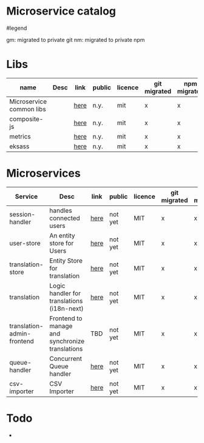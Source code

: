 # Microservice catalog

#legend

gm: migrated to private git
nm: migrated to private npm

# Libs
| name |Desc| link | public | licence | git migrated | npm migrated |
|--|--|--|--|--|--|--|
| Microservice common libs | | [here](https://github.com/FDT2k/microservice-common-libs)|n.y.| mit |x|x|  
| composite-js | | [here](https://github.com/FDT2k/microservice-common-libs) |n.y.| mit |x|x|  
| metrics | | [here](https://github.com/FDT2k/microservice-common-libs)|n.y.| mit |x|x|  
| eksass | | [here](https://github.com/FDT2k/microservice-common-libs)|n.y.| mit |x|x|  




# Microservices

| Service |Desc| link | public | licence | git migrated | npm migrated |
|--|--|--|--|--|--|--|
| session-handler| handles connected users | [here](https://github.com/FDT2k/gka-microservice-session) | not yet | MIT |x|x|  
| user-store | An entity store for Users | [here](https://github.com/FDT2k/gka-microservice-user-store) | not yet | MIT |x|x|  
| translation-store | Entity Store for translation  | [here](https://github.com/FDT2k/gka-microservice-user-store) | not yet | MIT |x|x|  
| translation | Logic handler for translations (i18n-next) | [here](https://github.com/FDT2k/gka-microservice-user-store) | not yet | MIT |x|x|  
| translation-admin-frontend | Frontend to manage and synchronize translations | TBD | not yet | MIT |x|x|  
| queue-handler| Concurrent Queue handler | [here](https://github.com/FDT2k/microservice-queue-handler) | not yet | MIT |x|x|  
| csv-importer| CSV Importer | [here](https://github.com/FDT2k/microservice-csv-importer) | not yet | MIT |x|x|  


# Todo

 -
